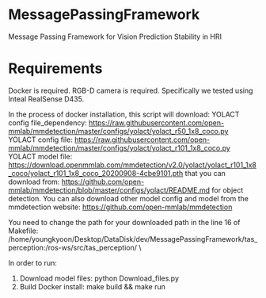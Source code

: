 # MessagePassingFramework
Message Passing Framework for Vision Prediction Stability in HRI

# Requirements 
Docker is required.
RGB-D camera is required. Specifically we tested using Inteal RealSense D435.


In the process of docker installation, this script will download:
YOLACT config file_dependency: https://raw.githubusercontent.com/open-mmlab/mmdetection/master/configs/yolact/yolact_r50_1x8_coco.py
YOLACT config file: https://raw.githubusercontent.com/open-mmlab/mmdetection/master/configs/yolact/yolact_r101_1x8_coco.py
YOLACT model file: https://download.openmmlab.com/mmdetection/v2.0/yolact/yolact_r101_1x8_coco/yolact_r101_1x8_coco_20200908-4cbe9101.pth
that you can download from: https://github.com/open-mmlab/mmdetection/blob/master/configs/yolact/README.md
for object detection. 
You can also download other model config and model from the mmdetection website: https://github.com/open-mmlab/mmdetection

You need to change the path for your downloaded path in the line 16 of Makefile:
/home/youngkyoon/Desktop/DataDisk/dev/MessagePassingFramework/tas_perception:/ros-ws/src/tas_perception/ \


In order to run:
1. Download model files: python Download_files.py 
2. Build Docker install: make build && make run